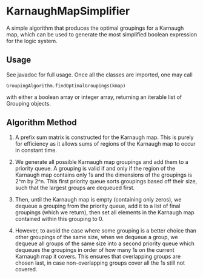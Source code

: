 # KarnaughMapSimplifier

A simple algorithm that produces the optimal groupings for a Karnaugh map, which can be used to generate the most simplified boolean expression for the logic system.

## Usage

See javadoc for full usage. Once all the classes are imported, one may call
```
GroupingAlgorithm.findOptimalGroupings(kmap)
```
with either a boolean array or integer array, returning an iterable list of Grouping objects.

## Algorithm Method

1. A prefix sum matrix is constructed for the Karnaugh map. This is purely for efficiency as it allows sums of regions of the Karnaugh map to occur in constant time.

2. We generate all possible Karnaugh map groupings and add them to a priority queue. A grouping is valid if and only if the region of the Karnaugh map contains only 1s and the dimensions of the groupings is 2^m by 2^n. This first priority queue sorts groupings based off their size, such that the largest groups are dequeued first. 

3. Then, until the Karnaugh map is empty (containing only zeros), we dequeue a grouping from the priority queue, add it to a list of final groupings (which we return), then set all elements in the Karnaugh map contained within this grouping to 0.

4. However, to avoid the case where some grouping is a better choice than other groupings of the same size, when we dequeue a group, we dequeue all groups of the same size into a second priority queue which dequeues the groupings in order of how many 1s on the current Karnaugh map it covers. This ensures that overlapping groups are chosen last, in case non-overlapping groups cover all the 1s still not covered.
